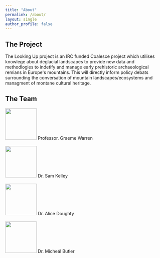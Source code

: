 ```yaml
---
title: "About"
permalink: /about/
layout: single
author_profile: false
---
```


## The Project

The Looking Up project is an IRC funded Coalesce project which utilises knowlege about deglacial landscapes to provide new data and methodlogies to indetify and manage early prehistoric archaeological remians in Europe's mountains. This will directly inform policy debats surrounding the conversation of mountain landscapes/ecosystems and managment of montane cultural heritage.

## The Team

<div class="team">
    <div><img width = "100" height = "100" src="/min-web-template/assets/images/graeme.jpg"/> Professor. Graeme Warren</div><br>
    <div><img width = "100" height = "100" src="/min-web-template/assets/images/sam.jpg" /> Dr. Sam Kelley</div><br>
    <div><img width = "100" height = "100" src="/min-web-template/assets/images/alice.jpg" /> Dr. Alice Doughty</div><br>
    <div><img width = "100" height = "100" src="/min-web-template/assets/images/micheal.jpg" /> Dr. Micheál Butler</div>
</div>